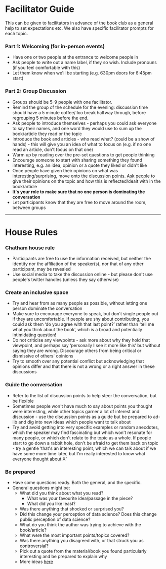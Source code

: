 Facilitator Guide
================

This can be given to facilitators in advance of the book club as a
general help to set expectations etc. We also have specific facilitator
prompts for each topic.

### Part 1: Welcoming (for in-person events)

  - Have one or two people at the entrance to welcome people in
  - Ask people to write out a name label, if they so wish. Include
    pronouns (if you feel comfortable with this)
  - Let them know when we'll be starting (e.g. 630pm doors for 6:45pm
    start)

### Part 2: Group Discussion

  - Groups should be 5-9 people with one facilitator.
  - Remind the group of the schedule for the evening: discussion time should have a 5 minute
    coffee/ loo break halfway through, before regrouping 5 minutes before the
    end.
  - Ask people to introduce themselves - perhaps you could ask everyone
    to say their names, and one word they would use to sum up the
    book/article they read or the topic
  - Introduce the book and articles - who read what? (could be a show of
    hands) - this will give you an idea of what to focus on (e.g. if no
    one read an article, don't focus on that one)
  - Warm up by reading over the pre-set questions to get people thinking
  - Encourage someone to start with sharing something they found
    interesting, e.g. an idea, opinion or a quote they liked or didn't
    like
  - Once people have given their opinions on what was
    interesting/surprising, move onto the discussion points. Ask people
    to give their opinions on the topic and how this is reflected/dealt
    with in the book/article
  - **It's your role to make sure that no one person is dominating the
    conversation**
  - Let participants know that they are free to move around the room,
    between groups

-----

# House Rules

### Chatham house rule

  - Participants are free to use the information received, but neither
    the identity nor the affiliation of the speaker(s), nor that of any
    other participant, may be revealed
  - Use social media to take the discussion online - but please don't
    use people's twitter handles (unless they say otherwise)

### Create an inclusive space

  - Try and hear from as many people as possible, without letting one
    person dominate the conversation
  - Make sure to encourage everyone to speak, but don't single people
    out if they are uncomfortable. If people are shy about contributing,
    you could ask them ‘do you agree with that last point?’ rather than
    ‘tell me what you think about the book’, which is a broad and
    potentially intimidating question\!
  - Do not criticise any viewpoints - ask more about why they hold that
    viewpoint, and perhaps say ‘personally I see it more like this’ but
    without saying they are wrong. Discourage others from being critical
    or dismissive of others' opinions
  - Try to smooth over any potential conflict but acknowledging that
    opinions differ and that there is not a wrong or a right answer in
    these discussions

### Guide the conversation

  - Refer to the list of discussion points to help steer the
    conversation, but be flexible
  - Sometimes people won't have much to say about points you thought
    were interesting, while other topics garner a lot of interest and
    discussion - use the discussion points as a guide but be prepared to
    ad-lib and dig into new ideas which people want to talk about
  - Try and avoid getting into very specific examples or random
    anecdotes, which the speaker may find fascinating but which won't
    resonate for many people, or which don't relate to the topic as a
    whole. If people start to go down a rabbit hole, don't be afraid to
    get them back on topic - try a gentle ‘that's an interesting point,
    which we can talk about if we have some more time later, but I'm
    really interested to know what everyone thought about X’

### Be prepared

  - Have some questions ready. Both the general, and the specific.
  - General questions might be:
      - What did you think about what you read?
          - What was your favourite idea/passage in the piece?
          - What did you like least?
      - Was there anything that shocked or surprised you?
      - Did this change your perception of data science? Does this
        change public perception of data science?
      - What do you think the author was trying to achieve with the
        book/article?
      - What were the most important points/topics covered?
      - Was there anything you disagreed with, or that struck you as
        controversial?
      - Pick out a quote from the material/book you found particularly
        interesting and be prepared to explain why
      - More ideas
        [here](https://bookriot.com/2017/08/21/book-club-discussion-questions/)
